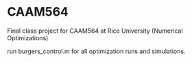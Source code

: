 # CAAM564
Final class project for CAAM564 at Rice University (Numerical Optimizations)

run burgers_control.m for all optimization runs and simulations.
